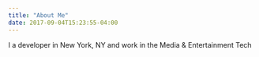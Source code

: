 ```yaml
---
title: "About Me"
date: 2017-09-04T15:23:55-04:00
---
```


I a developer in New York, NY and work in the Media & Entertainment Tech